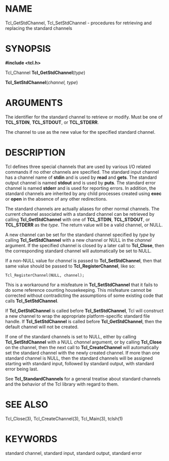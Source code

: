 # NAME

Tcl_GetStdChannel, Tcl_SetStdChannel - procedures for retrieving and
replacing the standard channels

# SYNOPSIS

**#include \<tcl.h\>**

Tcl_Channel **Tcl_GetStdChannel**(*type*)

**Tcl_SetStdChannel**(*channel, type*)

# ARGUMENTS

The identifier for the standard channel to retrieve or modify. Must be
one of **TCL_STDIN**, **TCL_STDOUT**, or **TCL_STDERR**.

The channel to use as the new value for the specified standard channel.

# DESCRIPTION

Tcl defines three special channels that are used by various I/O related
commands if no other channels are specified. The standard input channel
has a channel name of **stdin** and is used by **read** and **gets**.
The standard output channel is named **stdout** and is used by **puts**.
The standard error channel is named **stderr** and is used for reporting
errors. In addition, the standard channels are inherited by any child
processes created using **exec** or **open** in the absence of any other
redirections.

The standard channels are actually aliases for other normal channels.
The current channel associated with a standard channel can be retrieved
by calling **Tcl_GetStdChannel** with one of **TCL_STDIN**,
**TCL_STDOUT**, or **TCL_STDERR** as the *type*. The return value will
be a valid channel, or NULL.

A new channel can be set for the standard channel specified by *type* by
calling **Tcl_SetStdChannel** with a new channel or NULL in the
*channel* argument. If the specified channel is closed by a later call
to **Tcl_Close**, then the corresponding standard channel will
automatically be set to NULL.

If a non-NULL value for *channel* is passed to **Tcl_SetStdChannel**,
then that same value should be passed to **Tcl_RegisterChannel**, like
so:

    Tcl_RegisterChannel(NULL, channel);

This is a workaround for a misfeature in **Tcl_SetStdChannel** that it
fails to do some reference counting housekeeping. This misfeature cannot
be corrected without contradicting the assumptions of some existing code
that calls **Tcl_SetStdChannel**.

If **Tcl_GetStdChannel** is called before **Tcl_SetStdChannel**, Tcl
will construct a new channel to wrap the appropriate platform-specific
standard file handle. If **Tcl_SetStdChannel** is called before
**Tcl_GetStdChannel**, then the default channel will not be created.

If one of the standard channels is set to NULL, either by calling
**Tcl_SetStdChannel** with a NULL *channel* argument, or by calling
**Tcl_Close** on the channel, then the next call to
**Tcl_CreateChannel** will automatically set the standard channel with
the newly created channel. If more than one standard channel is NULL,
then the standard channels will be assigned starting with standard
input, followed by standard output, with standard error being last.

See **Tcl_StandardChannels** for a general treatise about standard
channels and the behavior of the Tcl library with regard to them.

# SEE ALSO

Tcl_Close(3), Tcl_CreateChannel(3), Tcl_Main(3), tclsh(1)

# KEYWORDS

standard channel, standard input, standard output, standard error
